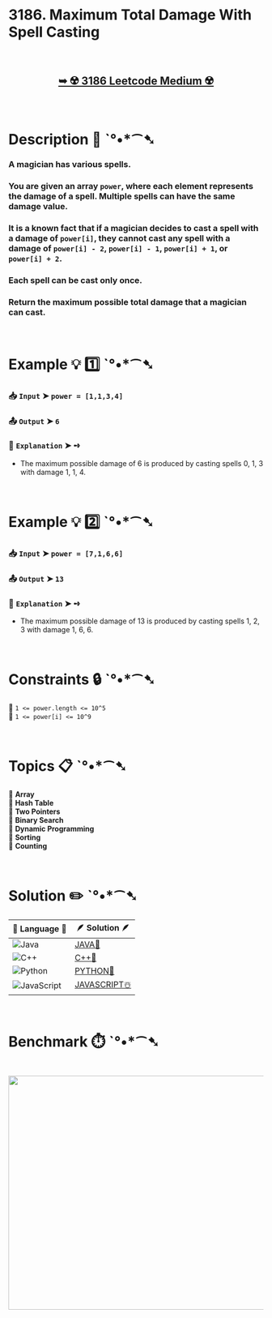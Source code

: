 # 3186. Maximum Total Damage With Spell Casting

</br>

<h2 align="center"> 

<a href="https://leetcode.com/problems/maximum-total-damage-with-spell-casting/description/?envType=daily-question&envId=2025-10-11 "><strong>➥ ☢️ 3186 Leetcode Medium ☢️ </strong></a>
</h2>

</br>

# Description 📜 ˋ°•*⁀➷

### A magician has various spells.

### You are given an array `power`, where each element represents the damage of a spell. Multiple spells can have the same damage value.

### It is a known fact that if a magician decides to cast a spell with a damage of `power[i]`, they cannot cast any spell with a damage of `power[i] - 2`, `power[i] - 1`, `power[i] + 1`, or `power[i] + 2`.

### Each spell can be cast only once.

### Return the maximum possible total damage that a magician can cast.

</br>

# Example 💡 1️⃣ ˋ°•*⁀➷

  ### 📥 `Input`  ➤ `power = [1,1,3,4]`

  ### 📤 `Output`  ➤ `6`

  ### 🔦 `Explanation`  ➤ ➺

  - The maximum possible damage of 6 is produced by casting spells 0, 1, 3 with damage 1, 1, 4.

</br>

# Example 💡 2️⃣ ˋ°•*⁀➷

  ### 📥 `Input`  ➤ `power = [7,1,6,6]`

  ### 📤 `Output`  ➤ `13`

  ### 🔦 `Explanation`  ➤ ➺

  - The maximum possible damage of 13 is produced by casting spells 1, 2, 3 with damage 1, 6, 6.

</br>

# Constraints 🔒 ˋ°•*⁀➷

🔹 `1 <= power.length <= 10^5` </br>
🔹 `1 <= power[i] <= 10^9` </br>

</br>

# Topics 📋 ˋ°•*⁀➷

🔸 **Array** </br>
🔸 **Hash Table** </br>
🔸 **Two Pointers** </br>
🔸 **Binary Search** </br>
🔸 **Dynamic Programming** </br>
🔸 **Sorting** </br>
🔸 **Counting** </br>

</br>

# Solution ✏️ ˋ°•*⁀➷

| 📒 Language 📒  | 🪶 Solution 🪶 |
| ------------- | ------------- |
|  ![Java](https://img.shields.io/badge/java-%23ED8B00.svg?style=for-the-badge&logo=openjdk&logoColor=white)  | [JAVA🍁](https://github.com/Prakhar-002/LEETCODE/blob/main/%F0%9F%8D%84%20Daily%20Challenge%202025%20%F0%9F%8D%B3/%F0%9F%94%AC%20Examine%20Thoroughly%20%F0%9F%A7%AC/10%20Oct%20%F0%9F%9B%95/11%20-%2010%20-%202025%20---%203186.%20Maximum%20Total%20Damage%20With%20Spell%20Casting%20%E2%98%83%EF%B8%8F%20%F0%9F%8D%81%20%F0%9F%8D%B0%20%F0%9F%8E%B2/%F0%9F%8D%81JAVA%20-%203186.%20Maximum%20Total%20Damage%20With%20Spell%20Casting.java) |
|  ![C++](https://img.shields.io/badge/c++-%2300599C.svg?style=for-the-badge&logo=c%2B%2B&logoColor=white)  | [C++🎲](https://github.com/Prakhar-002/LEETCODE/blob/main/%F0%9F%8D%84%20Daily%20Challenge%202025%20%F0%9F%8D%B3/%F0%9F%94%AC%20Examine%20Thoroughly%20%F0%9F%A7%AC/10%20Oct%20%F0%9F%9B%95/11%20-%2010%20-%202025%20---%203186.%20Maximum%20Total%20Damage%20With%20Spell%20Casting%20%E2%98%83%EF%B8%8F%20%F0%9F%8D%81%20%F0%9F%8D%B0%20%F0%9F%8E%B2/%F0%9F%8E%B2CPP%20-%203186.%20Maximum%20Total%20Damage%20With%20Spell%20Casting.cpp)  |
|  ![Python](https://img.shields.io/badge/python-3670A0?style=for-the-badge&logo=python&logoColor=ffdd54)    | [PYTHON🍰](https://github.com/Prakhar-002/LEETCODE/blob/main/%F0%9F%8D%84%20Daily%20Challenge%202025%20%F0%9F%8D%B3/%F0%9F%94%AC%20Examine%20Thoroughly%20%F0%9F%A7%AC/10%20Oct%20%F0%9F%9B%95/11%20-%2010%20-%202025%20---%203186.%20Maximum%20Total%20Damage%20With%20Spell%20Casting%20%E2%98%83%EF%B8%8F%20%F0%9F%8D%81%20%F0%9F%8D%B0%20%F0%9F%8E%B2/%F0%9F%8D%B0PYTHON%20-%203186.%20Maximum%20Total%20Damage%20With%20Spell%20Casting.py) |
| ![JavaScript](https://img.shields.io/badge/javascript-%23323330.svg?style=for-the-badge&logo=javascript&logoColor=%23F7DF1E)   | [JAVASCRIPT☃️](https://github.com/Prakhar-002/LEETCODE/blob/main/%F0%9F%8D%84%20Daily%20Challenge%202025%20%F0%9F%8D%B3/%F0%9F%94%AC%20Examine%20Thoroughly%20%F0%9F%A7%AC/10%20Oct%20%F0%9F%9B%95/11%20-%2010%20-%202025%20---%203186.%20Maximum%20Total%20Damage%20With%20Spell%20Casting%20%E2%98%83%EF%B8%8F%20%F0%9F%8D%81%20%F0%9F%8D%B0%20%F0%9F%8E%B2/%E2%98%83%EF%B8%8FJAVASCRIPT%20-%203186.%20Maximum%20Total%20Damage%20With%20Spell%20Casting.js) |

</br>

# Benchmark ⏱️ ˋ°•*⁀➷

<h1  align="center" >

<img src ="https://github.com/user-attachments/assets/132255e3-9265-4b9c-95b6-a210f843cea0" width = "700px" height="462px" />

</h1>
